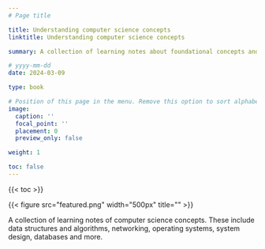 ```yaml
---
# Page title

title: Understanding computer science concepts
linktitle: Understanding computer science concepts

summary: A collection of learning notes about foundational concepts and theories in computer science, serving as a quick reference for understanding core principles.

# yyyy-mm-dd
date: 2024-03-09

type: book

# Position of this page in the menu. Remove this option to sort alphabetically.
image:
  caption: ''
  focal_point: ''
  placement: 0
  preview_only: false

weight: 1

toc: false
---
```


{{< toc >}}

{{< figure src="featured.png" width="500px" title="" >}}

A collection of learning notes of computer science concepts. These include data structures and algorithms, networking, operating systems, system design, databases and more.

<!-- {{< list_children >}} -->
